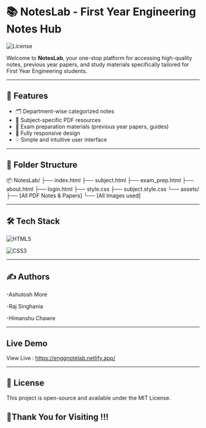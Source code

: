 # 📚 NotesLab - First Year Engineering Notes Hub


![License](https://img.shields.io/badge/License-MIT-blue.svg)

Welcome to **NotesLab**, your one-stop platform for accessing high-quality notes, previous year papers, and study materials specifically tailored for First Year Engineering students.

---

## 🚀 Features

- 🗂️ Department-wise categorized notes
- 📘 Subject-specific PDF resources
- 🧪 Exam preparation materials (previous year papers, guides)
- 📱 Fully responsive design
- 💡 Simple and intuitive user interface

---

## 📁 Folder Structure

📦 NotesLab/
├── index.html
├── subject.html
├── exam_prep.html
├── about.html
├── login.html
├── style.css
├── subject.style.css
└── assets/
    ├── [All PDF Notes & Papers]
    └── [All Images used]

---

## 🛠️ Tech Stack

![HTML5](https://img.shields.io/badge/HTML5-E34F26?style=for-the-badge&logo=html5&logoColor=white)

![CSS3](https://img.shields.io/badge/CSS3-1572B6?style=for-the-badge&logo=css3&logoColor=white)
  
---

## ✍️ Authors

-Ashutosh More

-Raj Singhania

-Himanshu Chawre

---

## Live Demo

View Live : https://enggnotelab.netlify.app/

---

## 📄 License

This project is open-source and available under the MIT License.


## 👃Thank You for Visiting !!!
